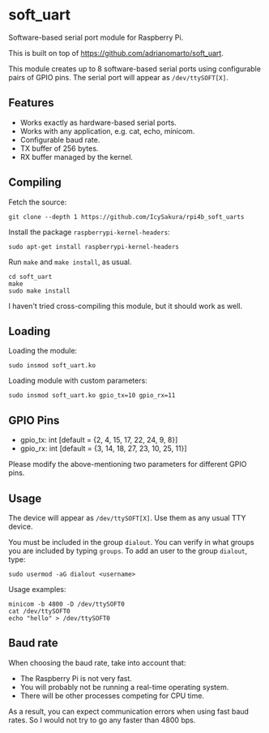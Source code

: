 # soft_uart

Software-based serial port module for Raspberry Pi. 

This is built on top of https://github.com/adrianomarto/soft_uart.

This module creates up to 8 software-based serial ports using configurable pairs of GPIO pins. The serial port will appear as `/dev/ttySOFT[X]`.


## Features

* Works exactly as hardware-based serial ports.
* Works with any application, e.g. cat, echo, minicom.
* Configurable baud rate.
* TX buffer of 256 bytes.
* RX buffer managed by the kernel.


## Compiling

Fetch the source:
```
git clone --depth 1 https://github.com/IcySakura/rpi4b_soft_uarts
```

Install the package `raspberrypi-kernel-headers`:
```
sudo apt-get install raspberrypi-kernel-headers
```

Run `make` and `make install`, as usual.
```
cd soft_uart
make
sudo make install
```

I haven't tried cross-compiling this module, but it should work as well.


## Loading

Loading the module:
```
sudo insmod soft_uart.ko
```

Loading module with custom parameters:
```
sudo insmod soft_uart.ko gpio_tx=10 gpio_rx=11
```

## GPIO Pins

* gpio_tx: int [default = {2, 4, 15, 17, 22, 24, 9, 8}]
* gpio_rx: int [default = {3, 14, 18, 27, 23, 10, 25, 11}]

Please modify the above-mentioning two parameters for different GPIO pins.


## Usage

The device will appear as `/dev/ttySOFT[X]`. Use them as any usual TTY device.

You must be included in the group `dialout`. You can verify in what groups you are included by typing `groups`. To add an user to the group `dialout`, type:
```
sudo usermod -aG dialout <username>
```

Usage examples:
```
minicom -b 4800 -D /dev/ttySOFT0
cat /dev/ttySOFT0
echo "hello" > /dev/ttySOFT0
```

## Baud rate

When choosing the baud rate, take into account that:
* The Raspberry Pi is not very fast.
* You will probably not be running a real-time operating system.
* There will be other processes competing for CPU time.

As a result, you can expect communication errors when using fast baud rates. So I would not try to go any faster than 4800 bps.

